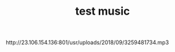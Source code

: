 ﻿---
layout: post
title:  "test music"
description: test
keywords: test
categories: grammar
---

<p>http://23.106.154.136:801/usr/uploads/2018/09/3259481734.mp3</p>